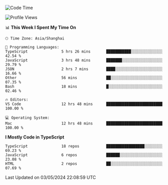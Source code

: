 <!--START_SECTION:waka-->
![Code Time](http://img.shields.io/badge/Code%20Time-6%2C038%20hrs%205%20mins-blue)

![Profile Views](http://img.shields.io/badge/Profile%20Views-0-blue)

📊 **This Week I Spent My Time On** 

```text
🕑︎ Time Zone: Asia/Shanghai

💬 Programming Languages: 
TypeScript               5 hrs 26 mins       ███████████░░░░░░░░░░░░░░   42.54 % 
JavaScript               3 hrs 48 mins       ███████░░░░░░░░░░░░░░░░░░   29.79 % 
JSON                     2 hrs 7 mins        ████░░░░░░░░░░░░░░░░░░░░░   16.66 % 
Other                    56 mins             ██░░░░░░░░░░░░░░░░░░░░░░░   07.35 % 
Bash                     18 mins             █░░░░░░░░░░░░░░░░░░░░░░░░   02.46 % 

🔥 Editors: 
VS Code                  12 hrs 48 mins      █████████████████████████   100.00 % 

💻 Operating System: 
Mac                      12 hrs 48 mins      █████████████████████████   100.00 % 
```

**I Mostly Code in TypeScript** 

```text
TypeScript               18 repos            █████████████████░░░░░░░░   69.23 % 
JavaScript               6 repos             ██████░░░░░░░░░░░░░░░░░░░   23.08 % 
HTML                     2 repos             ██░░░░░░░░░░░░░░░░░░░░░░░   07.69 % 
```




 Last Updated on 03/05/2024 22:08:59 UTC
<!--END_SECTION:waka-->
